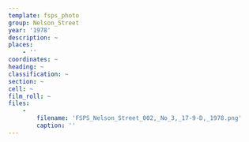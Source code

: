 ```yaml
---
template: fsps_photo
group: Nelson_Street
year: '1978'
description: ~
places:
    - ''
coordinates: ~
heading: ~
classification: ~
section: ~
cell: ~
film_roll: ~
files:
    -
        filename: 'FSPS_Nelson_Street_002,_No_3,_17-9-D,_1978.png'
        caption: ''
---
```

